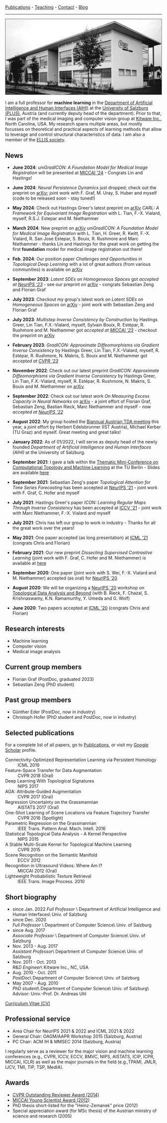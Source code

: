 <link href="//maxcdn.bootstrapcdn.com/font-awesome/4.2.0/css/font-awesome.min.css" rel="stylesheet">

[Publications](publications) - [Teaching](https://github.com/rkwitt/teaching) - [Contact](contact) - [Blog](blog)

* * *

![](uni.png)

I am a full professor for **machine learning** in the [Department of Artificial Intelligence and Human Interfaces (AIHI)](https://plus.ac.at/aihi) at the
[University of Salzburg (PLUS)](https://www.uni-salzburg.at/), Austria (and currently deputy head of the department). Prior to that, I was part of the medical imaging and computer vision group at [Kitware Inc.](https://www.kitware.com/), North Carolina, USA. My research spans multiple areas, but mostly focusses on theoretical and practical aspects of learning methods that allow to leverage and control structural characteristics of data. I am also a member of the [ELLIS society](https://ellis.eu).

## News

- **June 2024**: *uniGradICON: A Foundation Model for Medical Image Registration* will be presented at [MICCAI '24](https://conferences.miccai.org/2024/en/) - Congrats Lin and Hastings!

- **June 2024**: *Neural Persistence Dynamics* just dropped; check out the preprint on [arXiv](https://arxiv.org/abs/2405.15732); joint work 
with F. Graf, M. Uray, S. Huber and myself (code to be released soon - stay tuned!)

- **May 2024**: Check out Hastings Greer's latest preprint on [arXiv](https://arxiv.org/abs/2405.16738) *CARL: A Framework for Equivariant Image Registration* with L. Tian, F.-X. Vialard, myself, R.S.J. Estepar and M. Niethammer  

- **March 2024**: New preprint on [arXiv](https://arxiv.org/abs/2403.05780) *uniGradICON: A Foundation Model for Medical Image Registration* with L. Tian, H. Greer, R. Kwitt, F.-X. Vialard, R. San Jose Estepar, S. Bouix, R. Rushmore and Marc Niethammer - thanks Lin and Hastings for the great work on getting the first **foundation** model for medical image registration out there! 

- **Feb. 2024**: Our position paper *Challenges and Opportunities in Topological Deep Learning* with a lot of great 
authors (from various communities) is available on [arXiv](https://arxiv.org/abs/2402.08871) 

- **September 2023**: *Latent SDEs on Homogeneous Spaces* got *accepted at [NeurIPS '23](https://nips.cc/)* - see our preprint on [arXiv](https://arxiv.org/abs/2306.16248) - congrats Sebastian Zeng and Florian Graf      

- **July 2023**: Checkout my group's latest work on *Latent SDEs on Homogeneous Spaces* on [arXiv](https://arxiv.org/abs/2306.16248) - joint work with Sebastian Zeng and Florian Graf


- **July 2023**: *Multistep Inverse Consistency by Construction* by Hastings Greer, Lin Tian, F.X.-Vialard, myself, Sylvain Bouix, R. Estépar, R. Rushmore and M. Niethammer got *accepted at [MICCAI '23](https://conferences.miccai.org/2023/en/)* - checkout the preprint on [arXiv](https://arxiv.org/abs/2305.00087)   

- **February 2023**: *GradICON: Approximate Diffeomorphisms via Gradient Inverse Consistency* by Hastings Greer, Lin Tian, F.X.-Vialard, myself, R. Estépar, R. Rushmore, N. Makris, S. Bouix and M. Niethammer got *accepted at [CVPR '23](https://cvpr2023.thecvf.com/)*    

- **November 2022**: Check out our latest preprint *GradICON: Approximate Diffeomorphisms via Gradient Inverse Consistency* by Hastings Greer, Lin Tian, F.X.-Vialard, myself, R. Estépar, R. Rushmore, N. Makris, S. Bouix and M. Niethammer on [arXiv](https://arxiv.org/pdf/2206.05897.pdf)

- **September 2022**: Check out our latest work *On Measuring Excess Capacity in Neural Networks* on [arXiv](https://arxiv.org/abs/2202.08070) - a joint effort of Florian Graf, Sebastian Zeng, Bastian Rieck, Marc Niethammer and myself - *now accepted at [NeurIPS '22](https://nips.cc/Conferences/2022/Schedule?showEvent=53355)*

- **August 2022**: My group hosted the [Biannual Austrian TDA meeting](https://biannual-austrian-tda.github.io/) this year, a joint effort by Herbert Edelsbrunner (IST Austria), Michael Kerber (TU Graz) and myself. Great meeting and great talks!

- **January 2022**: As of 01/2022, I will serve as deputy head of the newly founded *Department of Artificial Intelligence and Human Interfaces (AIHI)* at the University of Salzburg.

- **September 2021**: I gave a talk within the [Thematic Mini-Conference on Computational Topology and Machine Learning](https://www3.math.tu-berlin.de/mathplus/TES-Summer2021/) at the TU Berlin - Slides are available [here](http://www.rkwitt.org/media/files/TUBerlin_270921.pdf)

- **September 2021**: Sebastian Zeng's paper *Topological Attention for Time Series Forecasting* has been accepted at [NeurIPS '21](https://nips.cc/Conferences/2021/) - joint work with F. Graf, C. Hofer and myself   

- **July 2021**: Hastings Greer's paper *ICON: Learning Regular Maps Through Inverse Consistency* has been accepted at [ICCV '21](http://iccv2021.thecvf.com/home) - joint work with Marc Niethammer, F.-X. Vialard and myself

- **July 2021**: Chris has left our group to work in industry - Thanks for all the great work over the years!

- **May 2021**: One paper accepted (as long presentation) at [ICML '21](https://icml.cc/) (congrats Chris and Florian)      

- **February 2021**: Our new preprint *Dissecting Supervised Contrastive Learning* (joint work with F. Graf, C. Hofer and M. Niethammer) is available at [here](https://arxiv.org/abs/2102.08817)

- **September 2020**: One paper (joint work with S. Wei, F.-X. Vialard and M. Niethammer) accepted (as oral) for [NeurIPS '20](https://neurips.cc)

- **August 2020**: We will be organizing a [NeurIPS '20](https://nips.cc/Conferences/2020/) workshop on [Topological Data Analysis and Beyond](https://nips.cc/Conferences/2020/Schedule?showEvent=16159) (with B. Rieck, F. Chazal, S. Krishnaswamy, K.N. Ramamurthy, Y. Umeda and G. Wolf)

- **June 2020**: Two papers accepted at [ICML '20](https://icml.cc/Conferences/2020/) (congrats Chris and Florian)

## Research interests

- Machine learning
- Computer vision
- Medical image analysis

## Current group members

- Florian Graf (PostDoc, graduated 2023)
- Sebastian Zeng (PhD student)

## Past group members

- Günther Eder (PostDoc, now in industry)
- Christoph Hofer (PhD student and PostDoc, now in industry)

## Selected publications

For a complete list of all papers, go to [Publications](publications), or
visit my [Google Scholar](https://scholar.google.at/citations?user=sfGFi6UAAAAJ&hl=de) profile.


<dl>
<dt>
<a href="http://proceedings.mlr.press/v97/hofer19a.html">
<i class="fa fa-file-pdf-o" aria-hidden="true"></i></a>
Connectivity-Optimized Representation Learning via Persistent Homology</dt>
<dd>ICML 2019</dd>    

<dt>
<a href="http://openaccess.thecvf.com/content_cvpr_2018/papers/Liu_Feature_Space_Transfer_CVPR_2018_paper.pdf">
<i class="fa fa-file-pdf-o" aria-hidden="true"></i></a>
Feature-Space Transfer for Data Augmentation</dt>
<dd>CVPR 2018 (Oral)</dd>     

<dt>
<a href="https://arxiv.org/abs/1707.04041">
<i class="fa fa-file-pdf-o" aria-hidden="true"></i></a>
Deep Learning With Topological Signatures</dt>
<dd>NIPS 2017</dd>

<dt>
<a href="https://arxiv.org/abs/1612.02559">
<i class="fa fa-file-pdf-o" aria-hidden="true"></i></a>
AGA: Attribute-Guided Augmentation</dt>
<dd>CVPR 2017 (Oral)</dd>


<dt>
<a href="http://proceedings.mlr.press/v54/hong17b/hong17b.pdf">
<i class="fa fa-file-pdf-o" aria-hidden="true"></i></a>
Regression Uncertainty on the Grassmannian</dt>
<dd>AISTATS 2017 (Oral)</dd>


<dt>
<a href="http://openaccess.thecvf.com/content_cvpr_2016/papers/Kwitt_One-Shot_Learning_of_CVPR_2016_paper.pdf">
<i class="fa fa-file-pdf-o" aria-hidden="true"></i></a>
One-Shot Learning of Scene Locations via Feature Trajectory Transfer</dt>
<dd>CVPR 2016 (Spotlight)</dd>

<dt>
<a href="https://ieeexplore.ieee.org/document/7378521">
<i class="fa fa-file-pdf-o" aria-hidden="true"></i></a>  
Parametric Regression on the Grassmannian</dt>
<dd>IEEE Trans. Pattern Anal. Mach. Intell. 2016</dd>

<dt>
<a href="http://papers.nips.cc/paper/5887-statistical-topological-data-analysis-a-kernel-perspective">
<i class="fa fa-file-pdf-o" aria-hidden="true"></i></a>
Statistical Topological Data Analysis - A Kernel Perspective</dt>
<dd>NIPS 2015</dd>

<dt>
<a href="http://www.cv-foundation.org/openaccess/content_cvpr_2015/papers/Reininghaus_A_Stable_Multi-Scale_2015_CVPR_paper.pdf">
<i class="fa fa-file-pdf-o" aria-hidden="true"></i></a>
A Stable Multi-Scale Kernel for Topological Machine Learning</dt>
<dd>CVPR 2015</dd>

<dt>
<a href="http://www.cvpapers.com/papers/SceneRecognition-eccv2012.pdf">
<i class="fa fa-file-pdf-o" aria-hidden="true"></i></a>
Scene Recognition on the Semantic Manifold</dt>
<dd> ECCV 2012</dd>

<dt>
<a href="https://www.ncbi.nlm.nih.gov/pubmed/23286117">
<i class="fa fa-file-pdf-o" aria-hidden="true"></i></a>
Recognition in Ultrasound Videos: Where Am I?</dt>
<dd>MICCAI 2012 (Oral)</dd>

<dt>
<a href="https://ieeexplore.ieee.org/document/5238618">
<i class="fa fa-file-pdf-o" aria-hidden="true"></i></a>
Lightweight Probabilistic Texture Retrieval</dt>
<dd>IEEE Trans. Image Process. 2010</dd>
</dl>

## Short biography

- since Jan. 2022
*Full Professor* \\
Department of Artificial Intelligence and Human Interfaces\\
Univ. of Salzburg
- since Dec. 2020  
*Full Professor* \\
Department of Computer Science\\
Univ. of Salzburg
- since Aug. 2017  
*Associate Professor* \\
Department of Computer Science\\
Univ. of Salzburg
- Nov. 2013 - Aug. 2017  
*Assistant Professor*\\
Department of Computer Science\\
Univ. of Salzburg
- Nov. 2011 - Oct. 2013   
*R&D Engineer*\\
Kitware Inc., NC, USA
- Aug. 2010 - Oct. 2011   
*PostDoc*\\
Department of Computer Science\\
Univ. of Salzburg
- May 2007 - Aug. 2010  
*PhD student*\\
Department of Computer Science\\
Univ. of Salzburg\\
Advisor: Univ.-Prof. Dr. Andreas Uhl

[Curriculum Vitae (CV)](cv-kwitt.pdf)


## Professional service

- Area Chair for NeurIPS 2021 & 2022 and ICML 2021 & 2022
- General Chair: OAGM/AAPR Workshop 2015 (Salzburg, Austria)
- PC Chair: ACM IH & MMSEC 2014 (Salzburg, Austria)

I regularly serve as a reviewer for the major vision and machine learning
conferences (e.g., CVPR, ICCV, ECCV, BMVC, NIPS, AISTATS, ICIP, ICPR, MICCAI, ICLR) as
well as the major journals in the field (e.g.,TPAMI, JMLR, IJCV, TMI, TIP, TSP, MedIA).

## Awards

- [CVPR Outstanding Reviewer Award (2014)](http://www.pamitc.org/cvpr14/files/CVPR_2014_Pocket_Guide_Final.pdf)
- [MICCAI Young Scientist Award (2012)](http://www.miccai.org/about-miccai/awards/young-scientist-award/)
- PhD thesis short-listed for the "Heinz-Zemanek" price (2012)
- Special appreciation award (for MSc thesis) of the Austrian ministry of science and research (2005)
